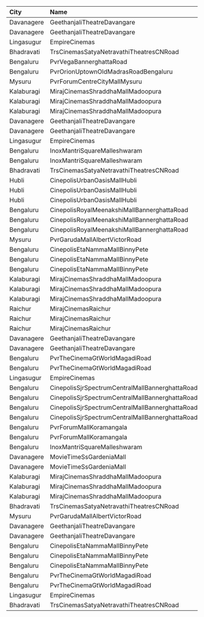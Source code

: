 | City       | Name                                            | Language |  Time | Type        | Price | Capacity | Booked |
| :--------- | :---------------------------------------------- | :------- | ----: | :---------- | ----: | -------: | -----: |
| Davanagere | GeethanjaliTheatreDavangare                     | Kannada  | 10:30 | Balcony     |  150₹ |      184 |    100 |
| Davanagere | GeethanjaliTheatreDavangare                     | Kannada  | 10:30 | SecondClass |  100₹ |      198 |    198 |
| Lingasugur | EmpireCinemas                                   | Kannada  | 11:00 | FirstClass  |   80₹ |      302 |    202 |
| Bhadravati | TrsCinemasSatyaNetravathiTheatresCNRoad         | Kannada  | 11:30 | GoldClass   |  120₹ |      175 |    114 |
| Bengaluru  | PvrVegaBannerghattaRoad                         | Kannada  | 11:45 | Classic     |  112₹ |      118 |      6 |
| Bengaluru  | PvrOrionUptownOldMadrasRoadBengaluru            | Kannada  | 12:15 | Classic     |  200₹ |      128 |      8 |
| Mysuru     | PvrForumCentreCityMallMysuru                    | Kannada  | 12:25 | Classic     |  150₹ |      144 |      2 |
| Kalaburagi | MirajCinemasShraddhaMallMadoopura               | Kannada  | 12:45 | Special     |  130₹ |       80 |      0 |
| Kalaburagi | MirajCinemasShraddhaMallMadoopura               | Kannada  | 12:45 | Executive   |  150₹ |      192 |     21 |
| Kalaburagi | MirajCinemasShraddhaMallMadoopura               | Kannada  | 12:45 | Gold        |  280₹ |       10 |      4 |
| Davanagere | GeethanjaliTheatreDavangare                     | Kannada  | 13:30 | Balcony     |  150₹ |      184 |    100 |
| Davanagere | GeethanjaliTheatreDavangare                     | Kannada  | 13:30 | SecondClass |  100₹ |      198 |    198 |
| Lingasugur | EmpireCinemas                                   | Kannada  | 14:00 | FirstClass  |   80₹ |      302 |    202 |
| Bengaluru  | InoxMantriSquareMalleshwaram                    | Kannada  | 14:10 | Club        |  130₹ |      257 |      0 |
| Bengaluru  | InoxMantriSquareMalleshwaram                    | Kannada  | 14:10 | Royal       |  240₹ |        6 |      0 |
| Bhadravati | TrsCinemasSatyaNetravathiTheatresCNRoad         | Kannada  | 14:30 | GoldClass   |  120₹ |      175 |    114 |
| Hubli      | CinepolisUrbanOasisMallHubli                    | Kannada  | 15:00 | Normal      |  150₹ |       38 |      0 |
| Hubli      | CinepolisUrbanOasisMallHubli                    | Kannada  | 15:00 | Executive   |  150₹ |      103 |      0 |
| Hubli      | CinepolisUrbanOasisMallHubli                    | Kannada  | 15:00 | Premium     |  150₹ |       62 |     10 |
| Bengaluru  | CinepolisRoyalMeenakshiMallBannerghattaRoad     | Kannada  | 15:00 | Normal      |  120₹ |       24 |      1 |
| Bengaluru  | CinepolisRoyalMeenakshiMallBannerghattaRoad     | Kannada  | 15:00 | Executive   |  140₹ |       50 |      2 |
| Bengaluru  | CinepolisRoyalMeenakshiMallBannerghattaRoad     | Kannada  | 15:00 | Premium     |  160₹ |       40 |      3 |
| Mysuru     | PvrGarudaMallAlbertVictorRoad                   | Kannada  | 15:35 | Classic     |  130₹ |      119 |      2 |
| Bengaluru  | CinepolisEtaNammaMallBinnyPete                  | Kannada  | 15:35 | Normal      |  150₹ |       10 |      0 |
| Bengaluru  | CinepolisEtaNammaMallBinnyPete                  | Kannada  | 15:35 | Executive   |  150₹ |       82 |      2 |
| Bengaluru  | CinepolisEtaNammaMallBinnyPete                  | Kannada  | 15:35 | Premium     |  150₹ |       46 |      3 |
| Kalaburagi | MirajCinemasShraddhaMallMadoopura               | Kannada  | 15:45 | Special     |  130₹ |       80 |      0 |
| Kalaburagi | MirajCinemasShraddhaMallMadoopura               | Kannada  | 15:45 | Executive   |  150₹ |      192 |      7 |
| Kalaburagi | MirajCinemasShraddhaMallMadoopura               | Kannada  | 15:45 | Gold        |  280₹ |       10 |      0 |
| Raichur    | MirajCinemasRaichur                             | Kannada  | 16:00 | Silver      |  140₹ |       30 |      0 |
| Raichur    | MirajCinemasRaichur                             | Kannada  | 16:00 | Executive   |  160₹ |       90 |      1 |
| Raichur    | MirajCinemasRaichur                             | Kannada  | 16:00 | Gold        |  180₹ |       61 |      0 |
| Davanagere | GeethanjaliTheatreDavangare                     | Kannada  | 16:30 | Balcony     |  150₹ |      184 |    100 |
| Davanagere | GeethanjaliTheatreDavangare                     | Kannada  | 16:30 | SecondClass |  100₹ |      198 |    198 |
| Bengaluru  | PvrTheCinemaGtWorldMagadiRoad                   | Kannada  | 17:55 | Recliner    |  200₹ |       14 |      2 |
| Bengaluru  | PvrTheCinemaGtWorldMagadiRoad                   | Kannada  | 17:55 | Classic     |  112₹ |      179 |      7 |
| Lingasugur | EmpireCinemas                                   | Kannada  | 18:00 | FirstClass  |   80₹ |      302 |    202 |
| Bengaluru  | CinepolisSjrSpectrumCentralMallBannerghattaRoad | Kannada  | 18:05 | Normal      |  140₹ |       30 |      0 |
| Bengaluru  | CinepolisSjrSpectrumCentralMallBannerghattaRoad | Kannada  | 18:05 | Executive   |  140₹ |       63 |      0 |
| Bengaluru  | CinepolisSjrSpectrumCentralMallBannerghattaRoad | Kannada  | 18:05 | Premium     |  140₹ |       54 |      0 |
| Bengaluru  | CinepolisSjrSpectrumCentralMallBannerghattaRoad | Kannada  | 18:05 | Vip         |  200₹ |       12 |      0 |
| Bengaluru  | PvrForumMallKoramangala                         | Kannada  | 18:10 | Classic     |  200₹ |      156 |      2 |
| Bengaluru  | PvrForumMallKoramangala                         | Kannada  | 18:10 | Recliner    |  300₹ |       12 |      2 |
| Bengaluru  | InoxMantriSquareMalleshwaram                    | Kannada  | 18:30 | Club        |  170₹ |      205 |      0 |
| Davanagere | MovieTimeSsGardeniaMall                         | Kannada  | 18:30 | Premier     |  100₹ |      160 |      0 |
| Davanagere | MovieTimeSsGardeniaMall                         | Kannada  | 18:30 | Gold        |  130₹ |       41 |      0 |
| Kalaburagi | MirajCinemasShraddhaMallMadoopura               | Kannada  | 18:30 | Special     |  130₹ |       80 |      0 |
| Kalaburagi | MirajCinemasShraddhaMallMadoopura               | Kannada  | 18:30 | Executive   |  150₹ |      192 |      0 |
| Kalaburagi | MirajCinemasShraddhaMallMadoopura               | Kannada  | 18:30 | Gold        |  280₹ |       10 |      0 |
| Bhadravati | TrsCinemasSatyaNetravathiTheatresCNRoad         | Kannada  | 18:30 | GoldClass   |  120₹ |      175 |    114 |
| Mysuru     | PvrGarudaMallAlbertVictorRoad                   | Kannada  | 18:40 | Classic     |  130₹ |      119 |     16 |
| Davanagere | GeethanjaliTheatreDavangare                     | Kannada  | 19:30 | Balcony     |  150₹ |      184 |    100 |
| Davanagere | GeethanjaliTheatreDavangare                     | Kannada  | 19:30 | SecondClass |  100₹ |      198 |    198 |
| Bengaluru  | CinepolisEtaNammaMallBinnyPete                  | Kannada  | 20:45 | Normal      |  160₹ |       10 |      0 |
| Bengaluru  | CinepolisEtaNammaMallBinnyPete                  | Kannada  | 20:45 | Executive   |  160₹ |       82 |      0 |
| Bengaluru  | CinepolisEtaNammaMallBinnyPete                  | Kannada  | 20:45 | Premium     |  160₹ |       46 |      1 |
| Bengaluru  | PvrTheCinemaGtWorldMagadiRoad                   | Kannada  | 21:00 | Recliner    |  250₹ |       14 |      0 |
| Bengaluru  | PvrTheCinemaGtWorldMagadiRoad                   | Kannada  | 21:00 | Classic     |  160₹ |      179 |      9 |
| Lingasugur | EmpireCinemas                                   | Kannada  | 21:00 | FirstClass  |   80₹ |      302 |    202 |
| Bhadravati | TrsCinemasSatyaNetravathiTheatresCNRoad         | Kannada  | 21:30 | GoldClass   |  120₹ |      175 |    114 |